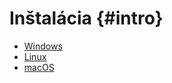 # Inštalácia {#intro}

* [Windows](./installation-windows.md)
* [Linux](./installation-linux.md)
* [macOS](./installation-mac.md)
